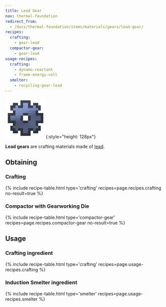 ```yaml
---
title: Lead Gear
nav: thermal-foundation
redirect_from:
  - /docs/thermal-foundation/items/materials/gears/lead-gear/
recipes:
  crafting:
    - gear-lead
  compactor-gear:
    - gear-lead
usage-recipes:
  crafting:
    - dynamo-reactant
    - frame-energy-cell
  smelter:
    - recycling-gear-lead
---
```


![Lead gear](/assets/images/thermal-foundation/gear-lead.png){:style="height: 128px"}


**Lead gears** are crafting materials made of [lead](/docs/lead-ingot/).


Obtaining
---------

### Crafting
{% include recipe-table.html type='crafting' recipes=page.recipes.crafting no-result=true %}

### Compactor with Gearworking Die
{% include recipe-table.html type='compactor-gear' recipes=page.recipes.compactor-gear no-result=true %}


Usage
-----

### Crafting ingredient
{% include recipe-table.html type='crafting' recipes=page.usage-recipes.crafting %}

### Induction Smelter ingredient
{% include recipe-table.html type='smelter' recipes=page.usage-recipes.smelter %}
